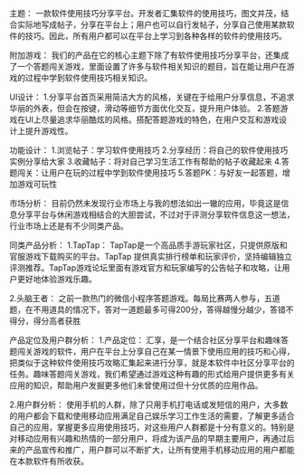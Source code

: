 主题：
    一款软件使用技巧分享平台。开发者汇集软件的使用技巧，图文并茂，结合实际地写成帖子，分享在平台上；用户也可以自行发帖子，分享自己使用某款软件的技巧。因此，所有用户都可以在平台上学习到各种各样的软件的使用技巧。

附加游戏：
    我们的产品在它的核心主题下除了有软件使用技巧分享平台，还集成了一个答题闯关游戏，里面设置了许多与软件相关知识的题目，旨在能让用户在游戏的过程中学到软件使用技巧相关知识。

UI设计：
    1.分享平台首页采用简洁大方的风格，关键在于给用户分享信息，不追求华丽的外表，但会在按键，滑动等细节方面优化交互，提升用户体验。
    2.答题游戏在UI上尽量追求华丽酷炫的风格。搭配答题游戏的特色，在用户交互和游戏设计上提升游戏性。

功能设计：
1.浏览帖子：学习软件使用技巧
2.分享经历：将自己的软件使用技巧实例分享给大家
3.收藏帖子：将对自己学习生活工作有帮助的帖子收藏起来
4.答题闯关：让用户在玩的过程中学到软件使用技巧
5.答题PK：与好友一起答题，增加游戏可玩性

市场分析：
    目前仍然未发现行业市场上与我的想法如出一辙的应用，毕竟这是信息分享平台与休闲游戏相结合的大胆尝试，不过对于评测分享软件信息这一想法，行业市场上还是有不少同类产品。
    
同类产品分析：
1.TapTap：
TapTap是一个高品质手游玩家社区，只提供原版和官服游戏下载购买的平台。TapTap 提供真实排行榜单和玩家评价，坚持编辑独立评测推荐。TapTap游戏论坛里面有游戏官方和玩家编写的公告帖子和攻略，让用户更好地体验游戏乐趣。

2.头脑王者：
之前一款热门的微信小程序答题游戏。每局比赛两人参与，五道题，在不用道具的情况下，答对一道题最多可得200分，答得越慢分越少，答错不得分，得分高者获胜

产品定位及用户群分析：
1.产品定位：
汇享，是一个结合社区分享平台和趣味答题闯关游戏的软件，用户在平台上分享自己在某一情景下使用应用的技巧和心得，把类似于这种软件使用技巧攻略汇集起来进行分享，就是本软件中社区分享平台的任务。趣味答题闯关游戏，我们希望通过游戏这种有趣的形式给用户提供更多有关应用的知识，帮助用户发掘更多他们未曾使用过但十分优质的应用作品。

2.用户群分析：
使用手机的人群，除了只用手机打电话或发短信的用户，大多数的用户都会下载和使用移动应用满足自己娱乐学习工作生活的需要，了解更多适合自己的应用，掌握更多应用使用技巧，对这些用户人群都是十分有意义的。特别是对移动应用有兴趣和热情的一部分用户，将成为该产品的早期主要用户，再通过后来的产品宣传和推广，用户群可以不断扩大，让所有使用手机移动应用的用户都能在本款软件有所收获。


